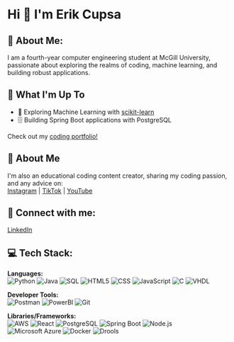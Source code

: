 # Hi 👋 I'm Erik Cupsa

## 🦉 About Me:
I am a fourth-year computer engineering student at McGill University, passionate about exploring the realms of coding, machine learning, and building robust applications.

## 🚀 What I'm Up To
- 🧠 Exploring Machine Learning with [scikit-learn](https://scikit-learn.org/)
- 🗄️ Building Spring Boot applications with PostgreSQL

Check out my [coding portfolio!](#)

## 👤 About Me
I'm also an educational coding content creator, sharing my coding passion, and any advice on:  
[Instagram](#) | [TikTok](#) | [YouTube](#)

## 🤝 Connect with me:
[LinkedIn](#)

## 💻 Tech Stack:

**Languages:**  
![Python](https://img.shields.io/badge/-Python-blue) ![Java](https://img.shields.io/badge/-Java-red) ![SQL](https://img.shields.io/badge/-SQL-blue) ![HTML5](https://img.shields.io/badge/-HTML5-orange) ![CSS](https://img.shields.io/badge/-CSS-blue) ![JavaScript](https://img.shields.io/badge/-JavaScript-yellow) ![C](https://img.shields.io/badge/-C-blue) ![VHDL](https://img.shields.io/badge/-VHDL-blue)

**Developer Tools:**  
![Postman](https://img.shields.io/badge/-Postman-orange) ![PowerBI](https://img.shields.io/badge/-PowerBI-yellow) ![Git](https://img.shields.io/badge/-Git-orange)

**Libraries/Frameworks:**  
![AWS](https://img.shields.io/badge/-AWS-orange) ![React](https://img.shields.io/badge/-React-blue) ![PostgreSQL](https://img.shields.io/badge/-PostgreSQL-blue) ![Spring Boot](https://img.shields.io/badge/-Spring%20Boot-green) ![Node.js](https://img.shields.io/badge/-Node.js-green)  
![Microsoft Azure](https://img.shields.io/badge/-Microsoft%20Azure-blue) ![Docker](https://img.shields.io/badge/-Docker-blue) ![Drools](https://img.shields.io/badge/-Drools-red)
